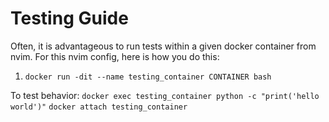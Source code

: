 # Testing Guide
Often, it is advantageous to run tests within a given docker container from nvim. For this nvim config, here is how you do this:

1. `docker run -dit --name testing_container CONTAINER bash`

To test behavior:
`docker exec testing_container python -c "print('hello world')"`
`docker attach testing_container`
